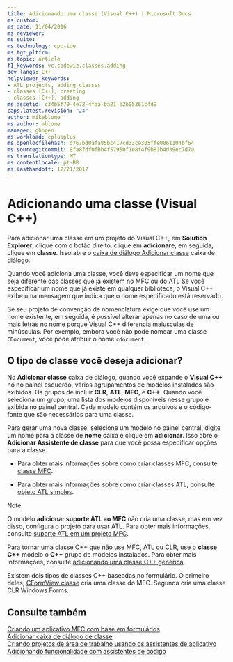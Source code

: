 ```yaml
---
title: Adicionando uma classe (Visual C++) | Microsoft Docs
ms.custom: 
ms.date: 11/04/2016
ms.reviewer: 
ms.suite: 
ms.technology: cpp-ide
ms.tgt_pltfrm: 
ms.topic: article
f1_keywords: vc.codewiz.classes.adding
dev_langs: C++
helpviewer_keywords:
- ATL projects, adding classes
- classes [C++], creating
- classes [C++], adding
ms.assetid: c34b5f70-4e72-4faa-ba21-e2b05361c4d9
caps.latest.revision: "24"
author: mikeblome
ms.author: mblome
manager: ghogen
ms.workload: cplusplus
ms.openlocfilehash: d767bd0afa85bc417cd33ce305ffe0061104bf64
ms.sourcegitcommit: 8fa8fdf0fbb4f57950f1e8f4f9b81b4d39ec7d7a
ms.translationtype: MT
ms.contentlocale: pt-BR
ms.lasthandoff: 12/21/2017
---
```

# <a name="adding-a-class-visual-c"></a>Adicionando uma classe (Visual C++)
Para adicionar uma classe em um projeto do Visual C++, em **Solution Explorer**, clique com o botão direito, clique em **adicionar**e, em seguida, clique em **classe**. Isso abre o [caixa de diálogo Adicionar classe](../ide/add-class-dialog-box.md) caixa de diálogo.  
  
 Quando você adiciona uma classe, você deve especificar um nome que seja diferente das classes que já existem no MFC ou do ATL Se você especificar um nome que já existe em qualquer biblioteca, o Visual C++ exibe uma mensagem que indica que o nome especificado está reservado.  
  
 Se seu projeto de convenção de nomenclatura exige que você use um nome existente, em seguida, é possível alterar apenas no caso de uma ou mais letras no nome porque Visual C++ diferencia maiusculas de minúsculas. Por exemplo, embora você não pode nomear uma classe `CDocument`, você pode atribuir o nome `cdocument`.  
  
## <a name="what-kind-of-class-do-you-want-to-add"></a>O tipo de classe você deseja adicionar?  
 No **Adicionar classe** caixa de diálogo, quando você expande o **Visual C++** nó no painel esquerdo, vários agrupamentos de modelos instalados são exibidos. Os grupos de incluir **CLR**, **ATL**, **MFC**, e **C++**. Quando você seleciona um grupo, uma lista dos modelos disponíveis nesse grupo é exibida no painel central. Cada modelo contém os arquivos e o código-fonte que são necessários para uma classe.  
  
 Para gerar uma nova classe, selecione um modelo no painel central, digite um nome para a classe de **nome** caixa e clique em **adicionar**. Isso abre o **Adicionar Assistente de classe** para que você possa especificar opções para a classe.  
  
-   Para obter mais informações sobre como criar classes MFC, consulte [classe MFC](../mfc/reference/adding-an-mfc-class.md).  
  
-   Para obter mais informações sobre como criar classes ATL, consulte [objeto ATL simples](../atl/reference/adding-an-atl-simple-object.md).  
  
> [!NOTE]
>  O modelo **adicionar suporte ATL ao MFC** não cria uma classe, mas em vez disso, configura o projeto para usar ATL. Para obter mais informações, consulte [suporte ATL em um projeto MFC](../mfc/reference/adding-atl-support-to-your-mfc-project.md).  
  
 Para tornar uma classe C++ que não use MFC, ATL ou CLR, use o **classe C++** modelo o **C++** grupo de modelos instalados. Para obter mais informações, consulte [adicionando uma classe C++ genérica](../ide/adding-a-generic-cpp-class.md).  
  
 Existem dois tipos de classes C++ baseadas no formulário. O primeiro deles, [CFormView classe](../mfc/reference/cformview-class.md) cria uma classe do MFC. Segunda cria uma classe CLR Windows Forms.  
  
## <a name="see-also"></a>Consulte também  
 [Criando um aplicativo MFC com base em formulários](../mfc/reference/creating-a-forms-based-mfc-application.md)   
 [Adicionar caixa de diálogo de classe](../ide/add-class-dialog-box.md)   
 [Criando projetos de área de trabalho usando os assistentes de aplicativo](../ide/creating-desktop-projects-by-using-application-wizards.md)   
 [Adicionando funcionalidade com assistentes de código](../ide/adding-functionality-with-code-wizards-cpp.md)